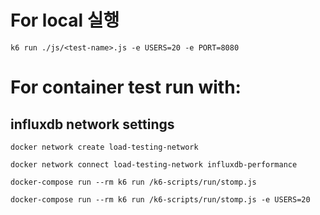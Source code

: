 # For local 실행

```shell
k6 run ./js/<test-name>.js -e USERS=20 -e PORT=8080
```
# For container test run with:

## influxdb network settings
```
docker network create load-testing-network
```
```
docker network connect load-testing-network influxdb-performance
```


```shell
docker-compose run --rm k6 run /k6-scripts/run/stomp.js 
```

```shell
docker-compose run --rm k6 run /k6-scripts/run/stomp.js -e USERS=20
```